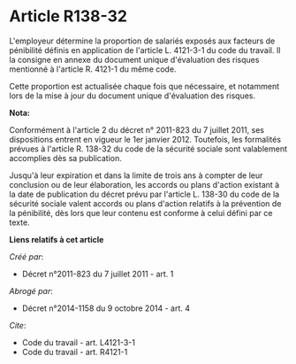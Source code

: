 # Article R138-32

L'employeur détermine la proportion de salariés exposés aux facteurs de pénibilité définis en application de l'article L.
4121-3-1 du code du travail. Il la consigne en annexe du document unique d'évaluation des risques mentionné à l'article R.
4121-1 du même code. 

Cette proportion est actualisée chaque fois que nécessaire, et notamment lors de la mise à jour du document unique
d'évaluation des risques.

**Nota:**

Conformément à l'article 2 du décret n° 2011-823 du 7 juillet 2011, ses dispositions entrent en vigueur le 1er janvier 2012.
Toutefois, les formalités prévues à l'article R. 138-32 du code de la sécurité sociale sont valablement accomplies dès sa
publication.

Jusqu'à leur expiration et dans la limite de trois ans à compter de leur conclusion ou de leur élaboration, les accords ou
plans d'action existant à la date de publication du décret prévu par l'article L. 138-30 du code de la sécurité sociale
valent accords ou plans d'action relatifs à la prévention de la pénibilité, dès lors que leur contenu est conforme à celui
défini par ce texte.

**Liens relatifs à cet article**

_Créé par_:

  - Décret n°2011-823 du 7 juillet 2011 - art. 1

_Abrogé par_:

  - Décret n°2014-1158 du 9 octobre 2014 - art. 4

_Cite_:

  - Code du travail - art. L4121-3-1
  - Code du travail - art. R4121-1
